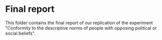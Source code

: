 # Final report

This folder contains the final report of our replication of the experiment "Conformity to the descriptive norms of people with opposing political or social beliefs".
